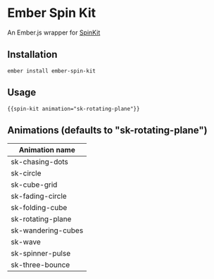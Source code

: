 # Ember Spin Kit

An Ember.js wrapper for [SpinKit](http://tobiasahlin.com/spinkit)

## Installation

`ember install ember-spin-kit`

## Usage

`{{spin-kit animation="sk-rotating-plane"}}`

## Animations (defaults to "sk-rotating-plane")
Animation name |
------------ |
sk-chasing-dots |
sk-circle |
sk-cube-grid |
sk-fading-circle |
sk-folding-cube |
sk-rotating-plane |
sk-wandering-cubes |
sk-wave |
sk-spinner-pulse |
sk-three-bounce |
